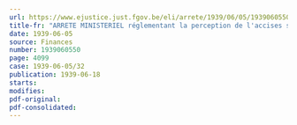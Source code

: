 ```yaml
---
url: https://www.ejustice.just.fgov.be/eli/arrete/1939/06/05/1939060550/justel
title-fr: "ARRETE MINISTERIEL réglementant la perception de l'accises sur les boissons fermentées de fruits et certains liquides alcooliques"
date: 1939-06-05
source: Finances
number: 1939060550
page: 4099
case: 1939-06-05/32
publication: 1939-06-18
starts:
modifies:
pdf-original:
pdf-consolidated:
---
```



